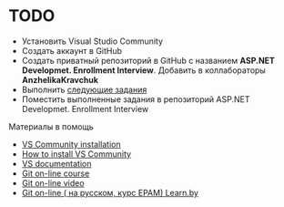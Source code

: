# TODO

- Установить Visual Studio Community
- Создать аккаунт в GitHub
- Создать приватный репозиторий в GitHub с названием **ASP.NET Developmet. Enrollment Interview**. Добавить в коллабораторы **AnzhelikaKravchuk**
- Выполнить [следующие задания](https://github.com/EPM-RD-NETLAB/ASP.NET-Development.-Summer-2019/blob/master/Tasks.md) 
- Поместить выполненные задания в репозиторий ASP.NET Developmet. Enrollment Interview

Материалы в помощь

- [VS Community installation](https://visualstudio.microsoft.com/ru/vs/community/)
- [How to install VS Community](https://mva.microsoft.com/en-US/training-courses/c-fundamentals-for-absolute-beginners-16169?l=4RDmRvOZD_5401937557#)
- [VS documentation](https://docs.microsoft.com/en-us/visualstudio/ide/?view=vs-2017)
- [Git on-line course](http://try.github.io)
- [Git on-line video](https://www.youtube.com/watch?v=ankvwnNJFPA&feature=youtu.be)
- [Git on-line ( на русском, курс EPAM) Learn.by](https://learn.by/courses/course-v1:EPAM+DTO+ext1/courseware/8a58c84fd1d2474b8f69a15171f524ae/59ea97521eb949c2a43dc360eb062fff/1)
